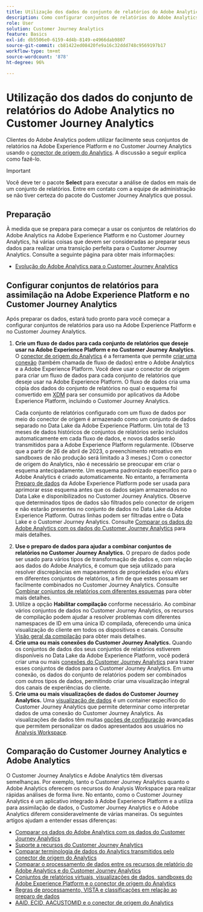 ```yaml
---
title: Utilização dos dados do conjunto de relatórios do Adobe Analytics no Customer Journey Analytics
description: Como configurar conjuntos de relatórios do Adobe Analytics para assimilação na Adobe Experience Platform e no Customer Journey Analytics
role: User
solution: Customer Journey Analytics
feature: Basics
exl-id: db5506e0-6159-4d4b-8149-e4966dab9807
source-git-commit: cb81422ed08420fe9a16c32ddd748c9569197b17
workflow-type: tm+mt
source-wordcount: '878'
ht-degree: 96%

---
```


# Utilização dos dados do conjunto de relatórios do Adobe Analytics no Customer Journey Analytics

Clientes do Adobe Analytics podem utilizar facilmente seus conjuntos de relatórios na Adobe Experience Platform e no Customer Journey Analytics usando o [conector de origem do Analytics](https://experienceleague.adobe.com/docs/experience-platform/sources/connectors/adobe-applications/analytics.html?lang=pt-BR). A discussão a seguir explica como fazê-lo.

>[!IMPORTANT]
>
>Você deve ter o pacote **Select** para executar a análise de dados em mais de um conjunto de relatórios. Entre em contato com a equipe de administração se não tiver certeza do pacote do Customer Journey Analytics que possui.

## Preparação

À medida que se prepara para começar a usar os conjuntos de relatórios do Adobe Analytics na Adobe Experience Platform e no Customer Journey Analytics, há várias coisas que devem ser consideradas ao preparar seus dados para realizar uma transição perfeita para o Customer Journey Analytics. Consulte a seguinte página para obter mais informações:

* [Evolução do Adobe Analytics para o Customer Journey Analytics](/help/getting-started/aa-to-cja.md)

## Configurar conjuntos de relatórios para assimilação na Adobe Experience Platform e no Customer Journey Analytics

Após preparar os dados, estará tudo pronto para você começar a configurar conjuntos de relatórios para uso na Adobe Experience Platform e no Customer Journey Analytics.

1. **Crie um fluxo de dados para cada conjunto de relatórios que deseje usar na Adobe Experience Platform e no Customer Journey Analytics.** O [conector de origem do Analytics](https://experienceleague.adobe.com/docs/experience-platform/sources/connectors/adobe-applications/analytics.html?lang=pt-BR) é a ferramenta que permite [criar uma conexão](/help/connections/create-connection.md) (também chamada de fluxo de dados) entre o Adobe Analytics e a Adobe Experience Platform. Você deve usar o conector de origem para criar um fluxo de dados para cada conjunto de relatórios que deseje usar na Adobe Experience Platform. O fluxo de dados cria uma cópia dos dados do conjunto de relatórios no qual o esquema foi convertido em [XDM](https://experienceleague.adobe.com/docs/platform-learn/tutorials/schemas/schemas-and-experience-data-model.html?lang=pt-BR) para ser consumido por aplicativos da Adobe Experience Platform, incluindo o Customer Journey Analytics.<p>Cada conjunto de relatórios configurado com um fluxo de dados por meio do conector de origem é armazenado como um conjunto de dados separado no Data Lake da Adobe Experience Platform. Um total de 13 meses de dados históricos de conjuntos de relatórios serão incluídos automaticamente em cada fluxo de dados, e novos dados serão transmitidos para a Adobe Experience Platform regularmente. (Observe que a partir de 26 de abril de 2023, o preenchimento retroativo em sandboxes de não produção será limitado a 3 meses.) Com o conector de origem do Analytics, não é necessário se preocupar em criar o esquema antecipadamente. Um esquema padronizado específico para o Adobe Analytics é criado automaticamente. No entanto, a ferramenta [Preparo de dados](https://experienceleague.adobe.com/docs/experience-platform/data-prep/home.html?lang=pt-BR) da Adobe Experience Platform pode ser usada para aprimorar esse esquema antes que os dados sejam armazenados no Data Lake e disponibilizados no Customer Journey Analytics. Observe que determinados tipos de dados são filtrados pelo conector de origem e não estarão presentes no conjunto de dados no Data Lake da Adobe Experience Platform. Outras linhas podem ser filtradas entre o Data Lake e o Customer Journey Analytics. Consulte [Comparar os dados do Adobe Analytics com os dados do Customer Journey Analytics](/help/troubleshooting/compare.md) para mais detalhes.
1. **Use o preparo de dados para ajudar a combinar conjuntos de relatórios no Customer Journey Analytics.** O preparo de dados pode ser usado para vários tipos de transformação de dados e, com relação aos dados do Adobe Analytics, é comum que seja utilizado para resolver discrepâncias em mapeamentos de propriedades e/ou eVars em diferentes conjuntos de relatórios, a fim de que estes possam ser facilmente combinados no Customer Journey Analytics. Consulte [Combinar conjuntos de relatórios com diferentes esquemas](/help/use-cases/aa-data/combine-report-suites.md) para obter mais detalhes.
1. Utilize a opção **Habilitar compilação** conforme necessário. Ao combinar vários conjuntos de dados no Customer Journey Analytics, os recursos de compilação podem ajudar a resolver problemas com diferentes namespaces de ID em uma única ID compilada, oferecendo uma única visualização do cliente em todos os dispositivos e canais. Consulte [Visão geral da compilação](../../stitching/overview.md) para obter mais detalhes.
1. **Crie uma ou mais conexões do Customer Journey Analytics.** Quando os conjuntos de dados dos seus conjuntos de relatórios estiverem disponíveis no Data Lake da Adobe Experience Platform, você poderá criar uma ou mais [conexões do Customer Journey Analytics](/help/connections/overview.md) para trazer esses conjuntos de dados para o Customer Journey Analytics. Em uma conexão, os dados do conjunto de relatórios podem ser combinados com outros tipos de dados, permitindo criar uma visualização integral dos canais de experiências do cliente.
1. **Crie uma ou mais visualizações de dados do Customer Journey Analytics.** Uma [visualização de dados](/help/data-views/data-views.md) é um container específico do Customer Journey Analytics que permite determinar como interpretar dados de uma conexão do Customer Journey Analytics. As visualizações de dados têm muitas [opções de configuração](/help/data-views/create-dataview.md) avançadas que permitem personalizar os dados apresentados aos usuários no [Analysis Workspace](/help/analysis-workspace/home.md).

## Comparação do Customer Journey Analytics e Adobe Analytics

O Customer Journey Analytics e Adobe Analytics têm diversas semelhanças. Por exemplo, tanto o Customer Journey Analytics quanto o Adobe Analytics oferecem os recursos do Analysis Workspace para realizar rápidas análises de forma livre. No entanto, como o Customer Journey Analytics é um aplicativo integrado à Adobe Experience Platform e a utiliza para assimilação de dados, o Customer Journey Analytics e o Adobe Analytics diferem consideravelmente de várias maneiras. Os seguintes artigos ajudam a entender essas diferenças:

* [Comparar os dados do Adobe Analytics com os dados do Customer Journey Analytics](/help/troubleshooting/compare.md)
* [Suporte a recursos do Customer Journey Analytics](/help/getting-started/aa-vs-cja/cja-aa.md)
* [Comparar terminologia de dados do Analytics transmitidos pelo conector de origem do Analytics](/help/getting-started/aa-vs-cja/terminology.md)
* [Comparar o processamento de dados entre os recursos de relatório do Adobe Analytics e do Customer Journey Analytics](/help/getting-started/aa-vs-cja/data-processing-comparisons.md)
* [Conjuntos de relatórios virtuais, visualizações de dados, sandboxes do Adobe Experience Platform e o conector de origem do Analytics](/help/getting-started/aa-vs-cja/vrs-dataview-sandbox-adc.md)
* [Regras de processamento, VISTA e classificações em relação ao preparo de dados](/help/getting-started/aa-vs-cja/pr-vista-dataprep.md)
* [AAID, ECID, AACUSTOMID e o conector de origem do Analytics](/help/getting-started/aa-vs-cja/aaid-ecid-adc.md)
